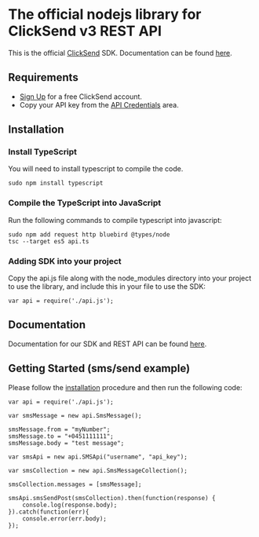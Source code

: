 # The official nodejs library for ClickSend v3 REST API

This is the official [ClickSend](https://clicksend.com) SDK. Documentation can be found [here](https://developers.clicksend.com/docs/rest/v3/?nodejs#introduction).

## Requirements
  
- [Sign Up](https://www.clicksend.com/signup) for a free ClickSend account.
- Copy your API key from the [API Credentials](https://dashboard.clicksend.com/#/account/subaccount) area.

## Installation

### Install TypeScript

You will need to install typescript to compile the code.

```shell
sudo npm install typescript
```

### Compile the TypeScript into JavaScript

Run the following commands to compile typescript into javascript:

```shell
sudo npm add request http bluebird @types/node
tsc --target es5 api.ts
```

### Adding SDK into your project

Copy the api.js file along with the node_modules directory into your project to use the library, and include this in your file to use the SDK:

```shell
var api = require('./api.js');
```

## Documentation

Documentation for our SDK and REST API can be found [here](https://developers.clicksend.com/docs/rest/v3/?nodejs#introduction).

## Getting Started (sms/send example)

Please follow the [installation](#installation) procedure and then run the following code:
```nodejs
var api = require('./api.js');

var smsMessage = new api.SmsMessage();

smsMessage.from = "myNumber";
smsMessage.to = "+0451111111";
smsMessage.body = "test message";

var smsApi = new api.SMSApi("username", "api_key");

var smsCollection = new api.SmsMessageCollection();

smsCollection.messages = [smsMessage];

smsApi.smsSendPost(smsCollection).then(function(response) {
	console.log(response.body);
}).catch(function(err){
	console.error(err.body);
});

```

